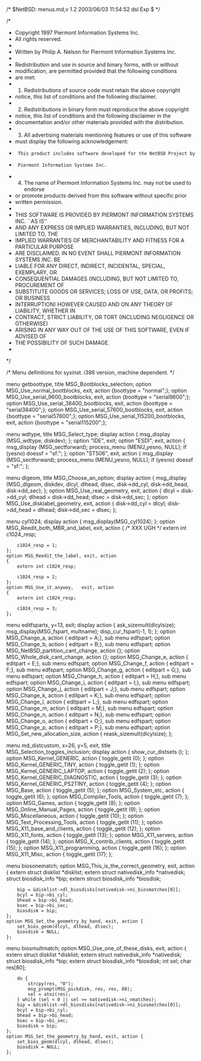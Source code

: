 /*	$NetBSD: menus.md,v 1.2 2003/06/03 11:54:52 dsl Exp $	*/

/*
 * Copyright 1997 Piermont Information Systems Inc.
 * All rights reserved.
 *
 * Written by Philip A. Nelson for Piermont Information Systems Inc.
 *
 * Redistribution and use in source and binary forms, with or without
 * modification, are permitted provided that the following conditions
 * are met:
 * 1. Redistributions of source code must retain the above copyright
 *    notice, this list of conditions and the following disclaimer.
 * 2. Redistributions in binary form must reproduce the above copyright
 *    notice, this list of conditions and the following disclaimer in the
 *    documentation and/or other materials provided with the distribution.
 * 3. All advertising materials mentioning features or use of this software
 *    must display the following acknowledgement:
 *      This product includes software developed for the NetBSD Project by
 *      Piermont Information Systems Inc.
 * 4. The name of Piermont Information Systems Inc. may not be used to endorse
 *    or promote products derived from this software without specific prior
 *    written permission.
 *
 * THIS SOFTWARE IS PROVIDED BY PIERMONT INFORMATION SYSTEMS INC. ``AS IS''
 * AND ANY EXPRESS OR IMPLIED WARRANTIES, INCLUDING, BUT NOT LIMITED TO, THE
 * IMPLIED WARRANTIES OF MERCHANTABILITY AND FITNESS FOR A PARTICULAR PURPOSE
 * ARE DISCLAIMED. IN NO EVENT SHALL PIERMONT INFORMATION SYSTEMS INC. BE 
 * LIABLE FOR ANY DIRECT, INDIRECT, INCIDENTAL, SPECIAL, EXEMPLARY, OR 
 * CONSEQUENTIAL DAMAGES (INCLUDING, BUT NOT LIMITED TO, PROCUREMENT OF 
 * SUBSTITUTE GOODS OR SERVICES; LOSS OF USE, DATA, OR PROFITS; OR BUSINESS
 * INTERRUPTION) HOWEVER CAUSED AND ON ANY THEORY OF LIABILITY, WHETHER IN
 * CONTRACT, STRICT LIABILITY, OR TORT (INCLUDING NEGLIGENCE OR OTHERWISE)
 * ARISING IN ANY WAY OUT OF THE USE OF THIS SOFTWARE, EVEN IF ADVISED OF 
 * THE POSSIBILITY OF SUCH DAMAGE.
 *
 */

/* Menu definitions for sysinst. i386 version, machine dependent. */

menu getboottype, title MSG_Bootblocks_selection;
	option MSG_Use_normal_bootblocks, exit, action
	    {boottype = "normal";};
	option MSG_Use_serial_9600_bootblocks, exit, action
	    {boottype = "serial9600";};
	option MSG_Use_serial_38400_bootblocks, exit, action
	    {boottype = "serial38400";};
	option MSG_Use_serial_57600_bootblocks, exit, action
	    {boottype = "serial57600";};
	option MSG_Use_serial_115200_bootblocks, exit, action
	    {boottype = "serial115200";};

menu wdtype, title MSG_Select_type;
	display action { msg_display (MSG_wdtype, diskdev); };
	option "IDE",	exit;
	option "ESDI",	exit, action
		{ msg_display (MSG_sectforward);
		  process_menu (MENU_yesno, NULL);
		  if (yesno)
			doessf = "sf:";
		};
	option "ST506", exit, action
		{ msg_display (MSG_sectforward);
		  process_menu (MENU_yesno, NULL);
		  if (yesno)
			doessf = "sf:";
		};


menu dlgeom, title MSG_Choose_an_option;
	display action { msg_display (MSG_dlgeom, diskdev, dlcyl, dlhead,
				dlsec, disk->dd_cyl, disk->dd_head,
				disk->dd_sec);
			};
	option MSG_Use_real_geometry, exit, action {
			dlcyl  = disk->dd_cyl;
			dlhead = disk->dd_head;
			dlsec  = disk->dd_sec;
		};
	option MSG_Use_disklabel_geometry, exit, action {
			disk->dd_cyl = dlcyl;
			disk->dd_head = dlhead;
			disk->dd_sec = dlsec;
		};

menu cyl1024;
	display action {
		msg_display(MSG_cyl1024);
	};
	option MSG_Reedit_both_MBR_and_label, exit, action
	{
		/* XXX UGH */
		extern int c1024_resp;

		c1024_resp = 1;
	};
	option MSG_Reedit_the_label, exit, action
	{
		extern int c1024_resp;

		c1024_resp = 2;
	};
	option MSG_Use_it_anyway,	exit, action
	{	
		extern int c1024_resp;

		c1024_resp = 3;
	};

menu editfsparts, y=13, exit;
	display action  {
			ask_sizemult(dlcylsize);
			msg_display(MSG_fspart, multname);
			disp_cur_fspart(-1, 1);
		};
	option MSG_Change_a, action { editpart = A;}, sub menu edfspart;
	option MSG_Change_b, action { editpart = B;}, sub menu edfspart;
	option MSG_NetBSD_partition_cant_change, action {};
	option MSG_Whole_disk_cant_change, action {};
	option MSG_Change_e, action { editpart = E;}, sub menu edfspart;
	option MSG_Change_f, action { editpart = F;}, sub menu edfspart;
	option MSG_Change_g, action { editpart = G;}, sub menu edfspart;
	option MSG_Change_h, action { editpart = H;}, sub menu edfspart;
	option MSG_Change_i, action { editpart = I;}, sub menu edfspart;
	option MSG_Change_j, action { editpart = J;}, sub menu edfspart;
	option MSG_Change_k, action { editpart = K;}, sub menu edfspart;
	option MSG_Change_l, action { editpart = L;}, sub menu edfspart;
	option MSG_Change_m, action { editpart = M;}, sub menu edfspart;
	option MSG_Change_n, action { editpart = N;}, sub menu edfspart;
	option MSG_Change_o, action { editpart = O;}, sub menu edfspart;
	option MSG_Change_p, action { editpart = P;}, sub menu edfspart;
	option MSG_Set_new_allocation_size, action { reask_sizemult(dlcylsize); };
 

menu md_distcustom, x=26, y=5, exit, title MSG_Selection_toggles_inclusion;
	display action { show_cur_distsets (); };
	option MSG_Kernel_GENERIC,		action { toggle_getit (0); };
	option MSG_Kernel_GENERIC_TINY,		action { toggle_getit (1); };
	option MSG_Kernel_GENERIC_LAPTOP,	action { toggle_getit (2); };
	option MSG_Kernel_GENERIC_DIAGNOSTIC,	action { toggle_getit (3); };
	option MSG_Kernel_GENERIC_PS2TINY,	action { toggle_getit (4); };
	option MSG_Base,			action { toggle_getit (5); };
	option MSG_System_etc,			action { toggle_getit (6); };
	option MSG_Compiler_Tools,		action { toggle_getit (7); };
	option MSG_Games,			action { toggle_getit (8); };
	option MSG_Online_Manual_Pages,		action { toggle_getit (9); };
	option MSG_Miscellaneous,		action { toggle_getit (10); };
	option MSG_Text_Processing_Tools,	action { toggle_getit (11); };
	option MSG_X11_base_and_clients,	action { toggle_getit (12); };
	option MSG_X11_fonts,			action { toggle_getit (13); };
	option MSG_X11_servers,			action { toggle_getit (14); };
	option MSG_X_contrib_clients,		action { toggle_getit (15); };
	option MSG_X11_programming,		action { toggle_getit (16); };
	option MSG_X11_Misc,			action { toggle_getit (17); };

menu biosonematch;
	option MSG_This_is_the_correct_geometry, exit, action {
		extern struct disklist *disklist;
		extern struct nativedisk_info *nativedisk;
		struct biosdisk_info *bip;
		extern struct biosdisk_info *biosdisk;

		bip = &disklist->dl_biosdisks[nativedisk->ni_biosmatches[0]];
		bcyl = bip->bi_cyl;
		bhead = bip->bi_head;
		bsec = bip->bi_sec;
		biosdisk = bip;
	};
	option MSG_Set_the_geometry_by_hand, exit, action {
		set_bios_geom(dlcyl, dlhead, dlsec);
		biosdisk = NULL;
	};

menu biosmultmatch;
	option MSG_Use_one_of_these_disks, exit, action {
		extern struct disklist *disklist;
		extern struct nativedisk_info *nativedisk;
		struct biosdisk_info *bip;
		extern struct biosdisk_info *biosdisk;
		int sel;
		char res[80];

		do {
			strcpy(res, "0");
			msg_prompt(MSG_pickdisk, res, res, 80);
			sel = atoi(res);
		} while (sel < 0 || sel >= nativedisk->ni_nmatches);
		bip = &disklist->dl_biosdisks[nativedisk->ni_biosmatches[0]];
		bcyl = bip->bi_cyl;
		bhead = bip->bi_head;
		bsec = bip->bi_sec;
		biosdisk = bip;
	};
	option MSG_Set_the_geometry_by_hand, exit, action {
		set_bios_geom(dlcyl, dlhead, dlsec);
		biosdisk = NULL;
	};
